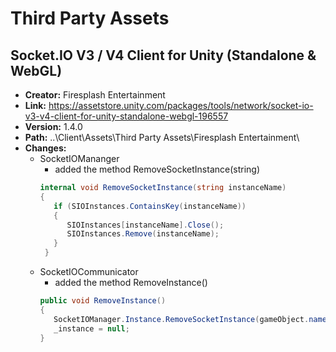 # Third Party Assets

## Socket.IO V3 / V4 Client for Unity (Standalone & WebGL)

- **Creator:** Firesplash Entertainment
- **Link:** https://assetstore.unity.com/packages/tools/network/socket-io-v3-v4-client-for-unity-standalone-webgl-196557
- **Version:** 1.4.0
- **Path:** ..\Client\Assets\Third Party Assets\Firesplash Entertainment\
- **Changes:**
  - SocketIOMananger
    - added the method RemoveSocketInstance(string)
     ```c#
     internal void RemoveSocketInstance(string instanceName)
     {
        if (SIOInstances.ContainsKey(instanceName))
        {
           SIOInstances[instanceName].Close();
           SIOInstances.Remove(instanceName);
        }
      }
      ```
  - SocketIOCommunicator
    - added the method RemoveInstance()
     ```c#
     public void RemoveInstance()
     {
        SocketIOManager.Instance.RemoveSocketInstance(gameObject.name);
        _instance = null;
     }
     ```